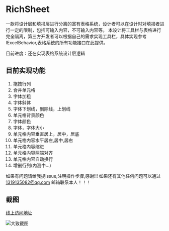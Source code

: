 # RichSheet

一款将设计层和填报层进行分离的富有表格系统，设计者可以在设计时对填报者进行一定的限制，包括可输入内容，不可输入内容等。
本设计将工具栏与表格进行完全隔离，第三方开发者可以根据自己的需求实现工具栏，具体实现参考IExcelBehavior,表格系统的所有功能接口在此提供。

目前进度：还在实现表格系统设计层逻辑

## 目前实现功能

1. 拖拽行列
2. 合并单元格
3. 字体加粗
4. 字体斜体
5. 字体下划线，删除线，上划线
6. 单元格背景颜色
7. 字体颜色
8. 字体，字体大小
9. 单元格内容垂直居上，居中，居底
10. 单元格内容水平居左,居中,居右
11. 单元格内容缩进
12. 单元格内容两端对齐
13. 单元格内容自动换行
14. 增删行列(内测中...)

如果有问题请给我提issue,注明操作步骤,感谢!!! 如果还有其他任何问题可以通过 1319135082@qq.com 邮箱联系本人！！！
## 截图

[线上访问地址](https://hz-liuzhihao.github.io/RichSheet/example/dist/)

![大致截图](https://hz-liuzhihao.github.io/RichSheet/1.png)